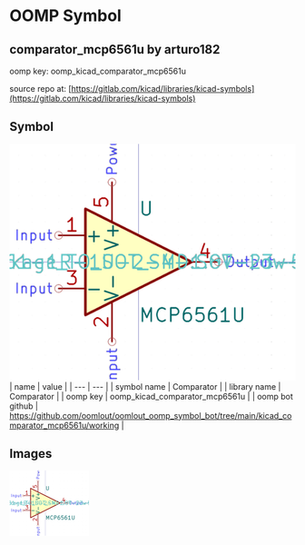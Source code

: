 # OOMP Symbol  
## comparator_mcp6561u  by arturo182  
  
oomp key: oomp_kicad_comparator_mcp6561u  
  
source repo at: [https://gitlab.com/kicad/libraries/kicad-symbols](https://gitlab.com/kicad/libraries/kicad-symbols)  
## Symbol  
  
[![working.png](working_600.png)](working.png)  
| name | value | 
| --- | --- | 
| symbol name | Comparator | 
| library name | Comparator | 
| oomp key | oomp_kicad_comparator_mcp6561u | 
| oomp bot github | https://github.com/oomlout/oomlout_oomp_symbol_bot/tree/main/kicad_comparator_mcp6561u/working | 
## Images  
  
[![working.png](working_140.png)](working.png)  
